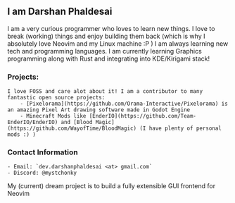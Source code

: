 ## I am Darshan Phaldesai

I am a very curious programmer who loves to learn new things. I love to break (working) things and enjoy building them back (which is why I absolutely love Neovim and my Linux machine :P )
I am always learning new tech and programming languages. I am currently learning Graphics programming along with Rust and integrating into KDE/Kirigami stack!

### Projects:

    I love FOSS and care alot about it! I am a contributor to many fantastic open source projects:
        - [Pixelorama](https://github.com/Orama-Interactive/Pixelorama) is an amazing Pixel Art drawing software made in Godot Engine
        - Minecraft Mods like [EnderIO](https://github.com/Team-EnderIO/EnderIO) and [Blood Magic](https://github.com/WayofTime/BloodMagic) (I have plenty of personal mods :) )

### Contact Information

    - Email: `dev.darshanphaldesai <at> gmail.com`
    - Discord: @mystchonky

My (current) dream project is to build a fully extensible GUI frontend for Neovim
